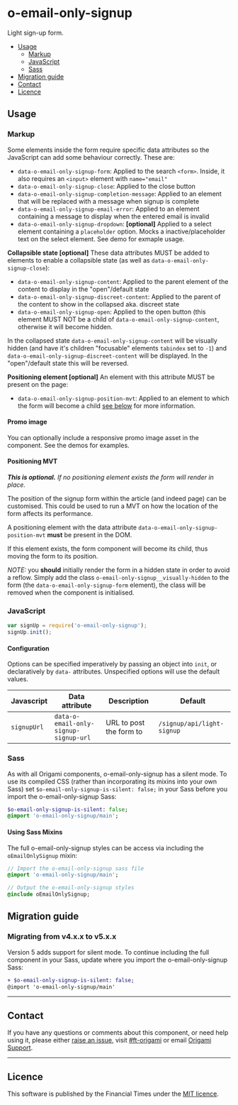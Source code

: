 # o-email-only-signup

Light sign-up form.

- [Usage](#usage)
	- [Markup](#markup)
	- [JavaScript](#javascript)
	- [Sass](#sass)
- [Migration guide](#migration-guide)
- [Contact](#contact)
- [Licence](#licence)

## Usage

### Markup

Some elements inside the form require specific data attributes so the JavaScript can add some behaviour correctly. These are:

- `data-o-email-only-signup-form`: Applied to the search `<form>`. Inside, it also requires an `<input>` element with `name="email"`
- `data-o-email-only-signup-close`: Applied to the close button
- `data-o-email-only-signup-completion-message`: Applied to an element that will be replaced with a message when signup is complete
- `data-o-email-only-signup-email-error`: Applied to an element containing a message to display when the entered email is invalid
- `data-o-email-only-signup-dropdown`: **[optional]** Applied to a select element containing a `placeholder` option. Mocks a inactive/placeholder text on the select element. See demo for exmaple usage.

**Collapsible state [optional]** These data attributes MUST be added to elements to enable a collapsible state (as well as `data-o-email-only-signup-close`):

- `data-o-email-only-signup-content`: Applied to the parent element of the content to display in the "open"/default state
- `data-o-email-only-signup-discreet-content`: Applied to the parent of the content to show in the collapsed aka. discreet state
- `data-o-email-only-signup-open`: Applied to the open button (this element MUST NOT be a child of `data-o-email-only-signup-content`, otherwise it will become hidden.

In the collapsed state `data-o-email-only-signup-content` will be visually hidden (and have it's children "focusable" elements `tabindex` set to `-1`) and `data-o-email-only-signup-discreet-content` will be displayed. In the "open"/default state this will be reversed.


**Positioning element [optional]** An element with this attribute MUST be present on the page:

- `data-o-email-only-signup-position-mvt`: Applied to an element to which the form will become a child [see below](#positioning-mvt) for more information.

#### Promo image
You can optionally include a responsive promo image asset in the component. See the demos for examples.


#### Positioning MVT

_**This is optional.** If no positioning element exists the form will render in place._

The position of the signup form within the article (and indeed page) can be customised. This could be used to run a MVT on how the location of the form affects its performance.

A positioning element with the data attribute `data-o-email-only-signup-position-mvt` **must** be present in the DOM.

If this element exists, the form component will become its child, thus moving the form to its position.

_NOTE:_ you **should** initially render the form in a hidden state in order to avoid a reflow. Simply add the class `o-email-only-signup__visually-hidden` to the form (the `data-o-email-only-signup-form` element), the class will be removed when the component is initialised.

### JavaScript

```javascript
var signUp = require('o-email-only-signup');
signUp.init();
```

#### Configuration

Options can be specified imperatively by passing an object into `init`, or declaratively by `data-` attributes. Unspecified options will use the default values.

| Javascript  | Data attribute                        | Description             | Default                    |
|-------------|---------------------------------------|-------------------------|----------------------------|
| `signupUrl` | `data-o-email-only-signup-signup-url` | URL to post the form to | `/signup/api/light-signup` |

### Sass

As with all Origami components, o-email-only-signup has a silent mode. To use its compiled CSS (rather than incorporating its mixins into your own Sass) set `$o-email-only-signup-is-silent: false;` in your Sass before you import the o-email-only-signup Sass:

```sass
$o-email-only-signup-is-silent: false;
@import 'o-email-only-signup/main';
```

#### Using Sass Mixins

The full o-email-only-signup styles can be access via including the `oEmailOnlySignup` mixin:

```sass
// Import the o-email-only-signup sass file
@import 'o-email-only-signup/main';

// Output the o-email-only-signup styles
@include oEmailOnlySignup;
```

## Migration guide

### Migrating from v4.x.x to v5.x.x

Version 5 adds support for silent mode. To continue including the full component in your Sass, update where you import the o-email-only-signup Sass:

```diff
+ $o-email-only-signup-is-silent: false;
@import 'o-email-only-signup/main'
```

---

## Contact

If you have any questions or comments about this component, or need help using it, please either [raise an issue](https://github.com/Financial-Times/o-component-boilerplate/issues), visit [#ft-origami](https://financialtimes.slack.com/messages/ft-origami/) or email [Origami Support](mailto:origami-support@ft.com).

----

## Licence

This software is published by the Financial Times under the [MIT licence](http://opensource.org/licenses/MIT).


